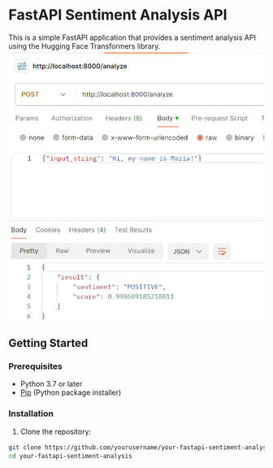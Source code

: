 # FastAPI Sentiment Analysis API

This is a simple FastAPI application that provides a sentiment analysis API using the Hugging Face Transformers library.
![Example Image](local_excecution.png)

## Getting Started

### Prerequisites

- Python 3.7 or later
- [Pip](https://pip.pypa.io/en/stable/installation/) (Python package installer)

### Installation

1. Clone the repository:

```bash
git clone https://github.com/yourusername/your-fastapi-sentiment-analysis.git
cd your-fastapi-sentiment-analysis
